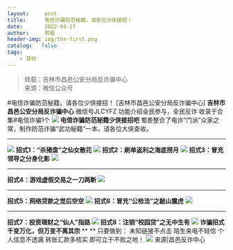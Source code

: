 ```yaml
---
layout:     post
title:      电信诈骗防范秘籍，请各位少侠接招！
date:       2022-04-17
author:     转载
header-img: img/the-first.png
catalog:   false
tags:
    - 其他
---
```


<blockquote><p>转载：吉林市昌邑公安分局反诈骗中心<br>
来源：微信公众号</p></blockquote>

#电信诈骗防范秘籍，请各位少侠接招！
[吉林市昌邑公安分局反诈骗中心]
**吉林市昌邑公安分局反诈骗中心**
微信号JLCYFZ
功能介绍全民参与，全民反诈
收录于合集#电信诈骗1个
![]({{site.baseurl}}/postimg/7f48KExj8S5r2SoPGyAOBicw10ceBIVvVL9dBw4YBvMaCDoamv1XuQHNZ4iahkPAPAkuMGiadicqKbP2bCvcM2bhPg.jpeg)
**电信诈骗防范秘籍少侠接招吧**
蜀黍整合了电诈“门派”众家之常，制作防范诈骗“武功秘籍”一本，请各位大侠查收。
***
![]({{site.baseurl}}/postimg/7f48KExj8S5r2SoPGyAOBicw10ceBIVvVibkzQ2nXIDNs2VrjXyWh7ib3icZyCAVfEjUe00XiaQqJ7WsWwmFCdiciavIA.jpeg)
**招式1：“**杀猪盘**”之仙女散花**
![]({{site.baseurl}}/postimg/7f48KExj8S5r2SoPGyAOBicw10ceBIVvVjBHRFq3rpNyAiaicFJ4YXOFT4zo1xrRWvIYBsvIwRbxZfnyjjCfyfyrg.jpeg)
**招式2：刷单返利之海底捞月**
![]({{site.baseurl}}/postimg/7f48KExj8S5r2SoPGyAOBicw10ceBIVvVr5B9E4lk4CHRkndT2FknnMd66xpGUubCx5nBdSicx115FuN0gfLniapw.jpeg)
**招式3：冒充领导之分身化影**
![]({{site.baseurl}}/postimg/7f48KExj8S5r2SoPGyAOBicw10ceBIVvVY1OKEABZbDxXiaXJic93xGqNgb29ymZQicz8B6h8mI7Ro4wkYuh9P4yJg.jpeg)
****
**招式4：游戏虚假交易之一刀两断**
![]({{site.baseurl}}/postimg/7f48KExj8S5r2SoPGyAOBicw10ceBIVvV5PHV9SW6MV0Eq9Lwyjdz3LH9fMBhmgvwnCOjompBpibslym2EOQFv0g.jpeg)
****
**招式5：网络贷款之觉后空空**
![]({{site.baseurl}}/postimg/7f48KExj8S5r2SoPGyAOBicw10ceBIVvVFsoQ9epLFicLuRgMQjmaG6uFmOJ0ic7qdbyhyeFhD8nppQ2ufRUVDWzg.jpeg)
**招式6：冒充“公检法”之敲山震虎**
![]({{site.baseurl}}/postimg/7f48KExj8S5r2SoPGyAOBicw10ceBIVvVou61ib1r4n3vnYVOvgQNFCUlfkDCHqXKRIB3Nib8aP4Q5IpMDZh6xurQ.jpeg)
****
**招式7：投资理财之“仙人”指路**
![]({{site.baseurl}}/postimg/7f48KExj8S5r2SoPGyAOBicw10ceBIVvVKexqkPevmVo5KsBKEhPgL9RU3PnVJuKxooQIQvOcpx3yZaRfALX3Yg.jpeg)
**招式8：注销“校园贷”之无中生有**
![]({{site.baseurl}}/postimg/7f48KExj8S5r2SoPGyAOBicw10ceBIVvVH7apoxQ1ZHZ7wtVTiaKib0sdOjN6aPibwEdtoHS6D6gUG8o5TaZPIKSow.jpeg)
**诈骗招式千变万化，但万变不离其宗**
**
**
只要做到：
未知链接不点击
陌生来电不轻信
个人信息不透漏
转账汇款多核实
即可立于不败之地！
![]({{site.baseurl}}/postimg/7f48KExj8S5r2SoPGyAOBicw10ceBIVvVyAZKyXZwOMhprgf3NnMPSWTyzkYmZdk4yWdHpCzz9cCQXib3ubBvAOA.jpeg)
来源|昌邑反诈中心
